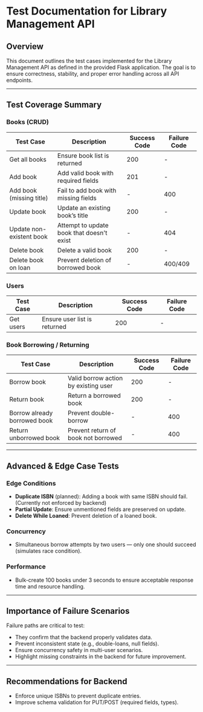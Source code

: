 # Test Documentation for Library Management API

## Overview

This document outlines the test cases implemented for the Library Management API as defined in the provided Flask application. The goal is to ensure correctness, stability, and proper error handling across all API endpoints.

---

## Test Coverage Summary

### Books (CRUD)
| Test Case | Description | Success Code | Failure Code |
|-----------|-------------|---------------|---------------|
| Get all books | Ensure book list is returned | 200 | - |
| Add book | Add valid book with required fields | 201 | - |
| Add book (missing title) | Fail to add book with missing fields | - | 400 |
| Update book | Update an existing book’s title | 200 | - |
| Update non-existent book | Attempt to update book that doesn't exist | - | 404 |
| Delete book | Delete a valid book | 200 | - |
| Delete book on loan | Prevent deletion of borrowed book | - | 400/409 |

### Users
| Test Case | Description | Success Code | Failure Code |
|-----------|-------------|---------------|---------------|
| Get users | Ensure user list is returned | 200 | - |

### Book Borrowing / Returning
| Test Case | Description | Success Code | Failure Code |
|-----------|-------------|---------------|---------------|
| Borrow book | Valid borrow action by existing user | 200 | - |
| Return book | Return a borrowed book | 200 | - |
| Borrow already borrowed book | Prevent double-borrow | - | 400 |
| Return unborrowed book | Prevent return of book not borrowed | - | 400 |

---

## Advanced & Edge Case Tests

### Edge Conditions
- **Duplicate ISBN** (planned): Adding a book with same ISBN should fail. (Currently not enforced by backend)
- **Partial Update**: Ensure unmentioned fields are preserved on update.
- **Delete While Loaned**: Prevent deletion of a loaned book.

### Concurrency
- Simultaneous borrow attempts by two users — only one should succeed (simulates race condition).

### Performance
- Bulk-create 100 books under 3 seconds to ensure acceptable response time and resource handling.

---

## Importance of Failure Scenarios

Failure paths are critical to test:
- They confirm that the backend properly validates data.
- Prevent inconsistent state (e.g., double-loans, null fields).
- Ensure concurrency safety in multi-user scenarios.
- Highlight missing constraints in the backend for future improvement.

---

## Recommendations for Backend

- Enforce unique ISBNs to prevent duplicate entries.
- Improve schema validation for PUT/POST (required fields, types).
